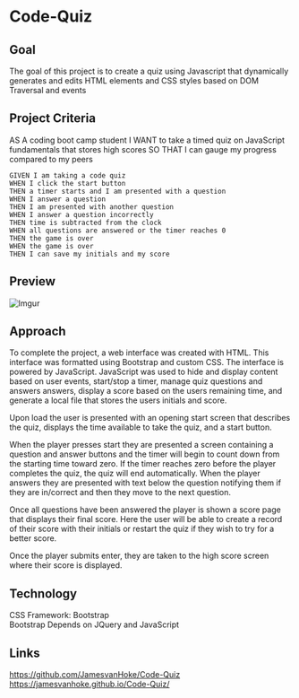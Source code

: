 # Code-Quiz

## Goal

The goal of this project is to create a quiz using Javascript that dynamically generates and edits HTML elements and CSS styles based on DOM Traversal and events


## Project Criteria

AS A coding boot camp student
I WANT to take a timed quiz on JavaScript fundamentals that stores high scores
SO THAT I can gauge my progress compared to my peers

```
GIVEN I am taking a code quiz
WHEN I click the start button
THEN a timer starts and I am presented with a question
WHEN I answer a question
THEN I am presented with another question
WHEN I answer a question incorrectly
THEN time is subtracted from the clock
WHEN all questions are answered or the timer reaches 0
THEN the game is over
WHEN the game is over
THEN I can save my initials and my score
```

## Preview

![Imgur](https://imgur.com/2hmw6bn.gif)


## Approach

To complete the project, a web interface was created with HTML. This interface was formatted using Bootstrap and custom CSS. The interface is powered by JavaScript. JavaScript was used to hide and display content based on user events, start/stop a timer, manage quiz questions and answers answers, display a score based on the users remaining time, and generate a local file that stores the users initials and score.

Upon load the user is presented with an opening start screen that describes the quiz, displays the time available to take the quiz, and a start button.

When the player presses start they are presented a screen containing a question and answer buttons and the timer will begin to count down from the starting time toward zero. If the timer reaches zero before the player completes the quiz, the quiz will end automatically. When the player answers they are presented with text below the question notifying them if they are in/correct and then they move to the next question. 

Once all questions have been answered the player is shown a score page that displays their final score. Here the user will be able to create a record of their score with their initials or restart the quiz if they wish to try for a better score.

Once the player submits enter, they are taken to the high score screen where their score is displayed.

## Technology

CSS Framework: Bootstrap <br>
Bootstrap Depends on JQuery and JavaScript

## Links
https://github.com/JamesvanHoke/Code-Quiz <br>
https://jamesvanhoke.github.io/Code-Quiz/
